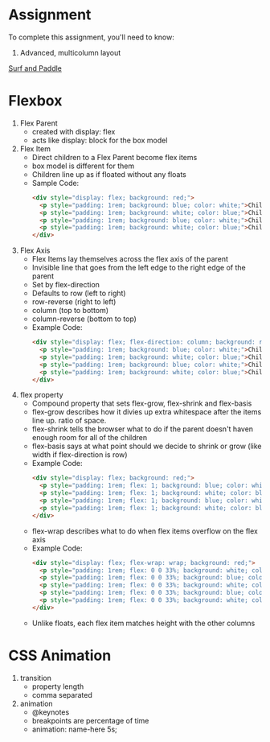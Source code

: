 # Assignment

To complete this assignment, you'll need to know:

1. Advanced, multicolumn layout

[Surf and Paddle](https://github.com/theironyard/js-assignments/tree/master/HTML%2BCSS/html-intro-surf-paddle)

# Flexbox
1. Flex Parent
	* created with display: flex
	* acts like display: block for the box model
2. Flex Item
	* Direct children to a Flex Parent become flex items
	* box model is different for them
	* Children line up as if floated without any floats
	* Sample Code:
		```html
		<div style="display: flex; background: red;">
		  <p style="padding: 1rem; background: blue; color: white;">Child</p>
		  <p style="padding: 1rem; background: white; color: blue;">Child</p>
		  <p style="padding: 1rem; background: blue; color: white;">Child</p>
		  <p style="padding: 1rem; background: white; color: blue;">Child</p>
		</div>
		```
3. Flex Axis
	* Flex Items lay themselves across the flex axis of the parent
	* Invisible line that goes from the left edge to the right edge of the parent
	* Set by flex-direction
	* Defaults to row (left to right)
	* row-reverse (right to left)
	* column (top to bottom)
	* column-reverse (bottom to top)
	* Example Code:
		```html
		<div style="display: flex; flex-direction: column; background: red;">
		  <p style="padding: 1rem; background: blue; color: white;">Child</p>
		  <p style="padding: 1rem; background: white; color: blue;">Child</p>
		  <p style="padding: 1rem; background: blue; color: white;">Child</p>
		  <p style="padding: 1rem; background: white; color: blue;">Child</p>
		</div>			
		```
3. flex property
	* Compound property that sets flex-grow, flex-shrink and flex-basis
	* flex-grow describes how it divies up extra whitespace after the items line up. ratio of space.
	* flex-shrink tells the browser what to do if the parent doesn't haven enough room for all of the children
	* flex-basis says at what point should we decide to shrink or grow (like width if flex-direction is row)
	* Example Code:
		```html
		<div style="display: flex; background: red;">
		  <p style="padding: 1rem; flex: 1; background: blue; color: white;">Child</p>
		  <p style="padding: 1rem; flex: 1; background: white; color: blue;">Child</p>
		  <p style="padding: 1rem; flex: 1; background: blue; color: white;">Child</p>
		  <p style="padding: 1rem; flex: 1; background: white; color: blue;">Child</p>
		</div>			
		```
	* flex-wrap describes what to do when flex items overflow on the flex axis
	* Example Code:
		```html
		<div style="display: flex; flex-wrap: wrap; background: red;">
		  <p style="padding: 1rem; flex: 0 0 33%; background: white; color: blue;">Child Child Child Child Child Child Child Child Child</p>
		  <p style="padding: 1rem; flex: 0 0 33%; background: blue; color: white;">Child</p>
		  <p style="padding: 1rem; flex: 0 0 33%; background: white; color: blue;">Child Child Child Child Child Child Child Child Child</p>
		  <p style="padding: 1rem; flex: 0 0 33%; background: blue; color: white;">Child</p>
		  <p style="padding: 1rem; flex: 0 0 33%; background: white; color: blue;">Child</p>
		</div>
		```
	* Unlike floats, each flex item matches height with the other columns

# CSS Animation
1. transition
	* property length
	* comma separated
2. animation
	* @keynotes
	* breakpoints are percentage of time
	* animation: name-here 5s;
